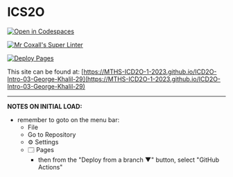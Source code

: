 # ICS2O

[![Open in Codespaces](https://classroom.github.com/assets/launch-codespace-7f7980b617ed060a017424585567c406b6ee15c891e84e1186181d67ecf80aa0.svg)](https://classroom.github.com/open-in-codespaces?assignment_repo_id=13757687)

[![Mr Coxall's Super Linter](https://github.com/MTHS-ICD2O-1-2023/ICD2O-Intro-03-George-Khalil-29/workflows/Mr%20Coxall's%20Super%20Linter/badge.svg)](https://github.com/MTHS-ICD2O-1-2023/ICD2O-Intro-03-George-Khalil-29/actions)

[![Deploy Pages](https://github.com/MTHS-ICD2O-1-2023/ICD2O-Intro-03-George-Khalil-29/workflows/Deploy%20Pages/badge.svg)](https://github.com/MTHS-ICD2O-1-2023/ICD2O-Intro-03-George-Khalil-29/actions)

This site can be found at: [https://MTHS-ICD2O-1-2023.github.io/ICD2O-Intro-03-George-Khalil-29](https://MTHS-ICD2O-1-2023.github.io/ICD2O-Intro-03-George-Khalil-29)

---

**NOTES ON INITIAL LOAD:**
- remember to goto on the menu bar:
  - File
  - Go to Repository
  - ⚙ Settings
  - 🗔 Pages
    - then from the "Deploy from a branch ▼" button, select "GitHub Actions"
